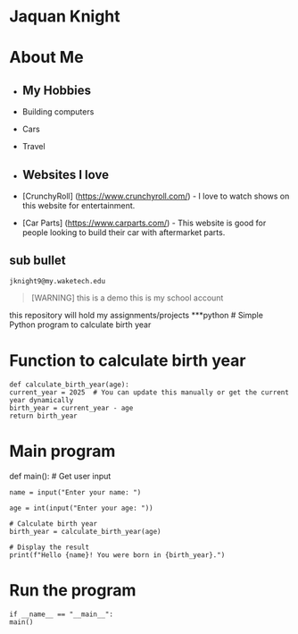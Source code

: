 # Jaquan Knight

# About Me    
-    ## My Hobbies
  -    Building computers
  -    Cars
  -    Travel
    
-    ## Websites I love 
  -    [CrunchyRoll] (https://www.crunchyroll.com/) - I love to watch shows on this website for entertainment.
  -    [Car Parts]  (https://www.carparts.com/) - This website is good for people looking to build their car with aftermarket parts.
    


    
## sub bullet
    jknight9@my.waketech.edu

   >[WARNING]
   >this is a demo
this is my school account

this repository will hold my assignments/projects
 ***python # Simple Python program to calculate birth year

# Function to calculate birth year

    def calculate_birth_year(age):
    current_year = 2025  # You can update this manually or get the current year dynamically
    birth_year = current_year - age
    return birth_year

# Main program
def main():
    # Get user input
  
    name = input("Enter your name: ")
    
    age = int(input("Enter your age: "))
    
    # Calculate birth year
    birth_year = calculate_birth_year(age)
    
    # Display the result
    print(f"Hello {name}! You were born in {birth_year}.")

# Run the program
    if __name__ == "__main__":
    main()

